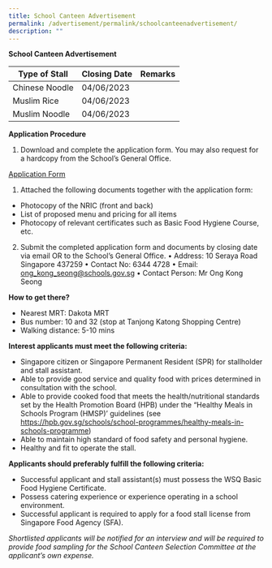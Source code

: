 ```yaml
---
title: School Canteen Advertisement
permalink: /advertisement/permalink/schoolcanteenadvertisement/
description: ""
---
```

**School Canteen Advertisement**



| Type of Stall | Closing Date | Remarks |
| -------- | -------- | -------- |
|  Chinese Noodle    | 04/06/2023     |      |
|  Muslim Rice    | 04/06/2023     |      |
|  Muslim Noodle    | 04/06/2023     |      |

**Application Procedure**
1. Download and complete the application form. You may also request for a hardcopy from the School’s General Office.

[Application Form](/files/appexistingsch.pdf)

1. Attached the following documents together with the application form:
* Photocopy of the NRIC (front and back)
* List of proposed menu and pricing for all items
* Photocopy of relevant certificates such as Basic Food Hygiene Course, etc.

2. Submit the completed application form and documents by closing date via email OR to the School’s General Office.
•	Address: 10 Seraya Road Singapore 437259
•	Contact No: 6344 4728
•	Email: ong_kong_seong@schools.gov.sg 
•	Contact Person: Mr Ong Kong Seong

**How to get there?**
* Nearest MRT: Dakota MRT
* Bus number: 10 and 32 (stop at Tanjong Katong Shopping Centre)
* Walking distance: 5-10 mins

**Interest applicants must meet the following criteria:**
* Singapore citizen or Singapore Permanent Resident (SPR) for stallholder and stall assistant.
* Able to provide good service and quality food with prices determined in consultation with the school.
* Able to provide cooked food that meets the health/nutritional standards set by the Health Promotion Board (HPB) under the “Healthy Meals in Schools Program (HMSP)’ guidelines (see https://hpb.gov.sg/schools/school-programmes/healthy-meals-in-schools-programme)
* Able to maintain high standard of food safety and personal hygiene.
* Healthy and fit to operate the stall.

**Applicants should preferably fulfill the following criteria:**
* Successful applicant and stall assistant(s) must possess the WSQ Basic Food Hygiene Certificate.
* Possess catering experience or experience operating in a school environment.
* Successful applicant is required to apply for a food stall license from Singapore Food Agency (SFA).

*Shortlisted applicants will be notified for an interview and will be required to provide food sampling for the School Canteen Selection Committee at the applicant’s own expense.*